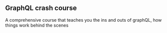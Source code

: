 ## GraphQL crash course
A comprehensive course that teaches you the ins and outs of graphQL, how things work behind the scenes

